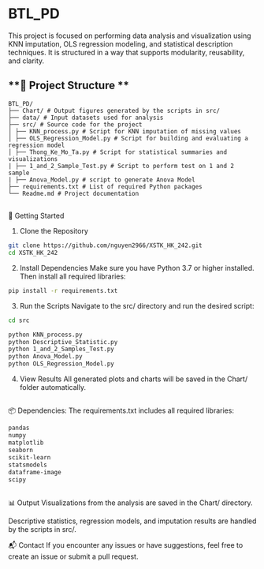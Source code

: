 # BTL_PD
This project is focused on performing data analysis and visualization using KNN imputation, OLS regression modeling, and statistical description techniques. It is structured in a way that supports modularity, reusability, and clarity.

## **📁 Project Structure **
```
BTL_PD/
├── Chart/ # Output figures generated by the scripts in src/
├── data/ # Input datasets used for analysis
├── src/ # Source code for the project
│ ├── KNN_process.py # Script for KNN imputation of missing values
│ ├── OLS_Regression_Model.py # Script for building and evaluating a regression model
│ ├── Thong_Ke_Mo_Ta.py # Script for statistical summaries and visualizations
| ├── 1_and_2_Sample_Test.py # Script to perform test on 1 and 2 sample
| ├── Anova_Model.py # script to generate Anova Model
├── requirements.txt # List of required Python packages
└── Readme.md # Project documentation
```
##
🚀 Getting Started
1. Clone the Repository
```sh
git clone https://github.com/nguyen2966/XSTK_HK_242.git
cd XSTK_HK_242
```

2. Install Dependencies
Make sure you have Python 3.7 or higher installed. Then install all required libraries:
```sh
pip install -r requirements.txt
```
3. Run the Scripts
Navigate to the src/ directory and run the desired script:
```sh
cd src
```
```sh
python KNN_process.py
python Descriptive_Statistic.py
python 1_and_2_Samples_Test.py
python Anova_Model.py
python OLS_Regression_Model.py
```
4. View Results
All generated plots and charts will be saved in the Chart/ folder automatically.
##
📦 Dependencies: 
The requirements.txt includes all required libraries:
```sh
pandas
numpy
matplotlib
seaborn
scikit-learn
statsmodels
dataframe-image
scipy
```
##

📊 Output
Visualizations from the analysis are saved in the Chart/ directory.

Descriptive statistics, regression models, and imputation results are handled by the scripts in src/.

📬 Contact
If you encounter any issues or have suggestions, feel free to create an issue or submit a pull request.
